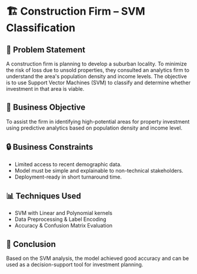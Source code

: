 # 🏗️ Construction Firm – SVM Classification

## 📌 Problem Statement
A construction firm is planning to develop a suburban locality. To minimize the risk of loss due to unsold properties, they consulted an analytics firm to understand the area's population density and income levels. The objective is to use Support Vector Machines (SVM) to classify and determine whether investment in that area is viable.

## 🎯 Business Objective
To assist the firm in identifying high-potential areas for property investment using predictive analytics based on population density and income level.

## 🔒 Business Constraints
- Limited access to recent demographic data.
- Model must be simple and explainable to non-technical stakeholders.
- Deployment-ready in short turnaround time.

## 📊 Techniques Used
- SVM with Linear and Polynomial kernels
- Data Preprocessing & Label Encoding
- Accuracy & Confusion Matrix Evaluation


## 📌 Conclusion
Based on the SVM analysis, the model achieved good accuracy and can be used as a decision-support tool for investment planning.
